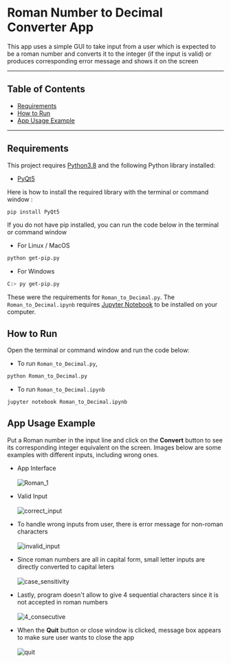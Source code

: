 # Roman Number to Decimal Converter App
This app uses a simple GUI to take input from a user which is expected to be a roman number and converts it to the integer (if the input is valid) or produces corresponding error message and shows it on the screen

---
## Table of Contents
- [Requirements](#requirements)
- [How to Run](#how-to-run)
- [App Usage Example](#app-usage-example)
---

## Requirements
This project requires [Python3.8](https://www.python.org/downloads/release/python-380/) and the following Python library installed:
- [PyQt5](https://riverbankcomputing.com/software/pyqt)

Here is how to install the required library with the terminal or command window :<br />
```bash
pip install PyQt5
```
If you do not have pip installed, you can run the code below in the terminal or command window
- For Linux / MacOS
```bash
python get-pip.py
```
- For Windows
```bash
C:> py get-pip.py
```
These were the requirements for `Roman_to_Decimal.py`. The `Roman_to_Decimal.ipynb` requires [Jupyter Notebook](http://jupyter.org/install.html) to be installed on your computer.

## How to Run
Open the terminal or command window and run the code below:
* To run `Roman_to_Decimal.py`,
```bash
python Roman_to_Decimal.py
```
* To run `Roman_to_Decimal.ipynb`
```bash
jupyter notebook Roman_to_Decimal.ipynb
```

## App Usage Example
Put a Roman number in the input line and click on the **Convert** button to see its corresponding integer equivalent on the screen. Images below are some examples with different inputs, including wrong ones.
* App Interface <br />
<br />![Roman_1](https://user-images.githubusercontent.com/53794602/134482094-ca11159f-c466-4b44-9e27-2fcf037df350.png)<br />

* Valid Input<br />
<br />![correct_input](https://user-images.githubusercontent.com/53794602/134482161-477d683a-efc5-4854-90d3-d12adcdcd04b.png)<br />

* To handle wrong inputs from user, there is error message for non-roman characters<br />
<br />![invalid_input](https://user-images.githubusercontent.com/53794602/134482198-506e1b0b-fa25-4dd0-987e-a0315b718747.png)<br />


* Since roman numbers are all in capital form, small letter inputs are directly converted to capital leters<br />
<br />![case_sensitivity](https://user-images.githubusercontent.com/53794602/134482241-3171743e-44fc-4a96-8365-e0fef6f57e44.png)<br />

* Lastly, program doesn't allow to give 4 sequential characters since it is not accepted in roman numbers<br />
<br />![4_consecutive](https://user-images.githubusercontent.com/53794602/134482272-229e295b-9feb-4d45-9919-0f9beaead858.png)<br />

* When the **Quit** button or close window is clicked, message box appears to make sure user wants to close the app<br />
<br />![quit](https://user-images.githubusercontent.com/53794602/134482400-3c9f4acc-007a-4e39-8a3f-301f5f4bd873.png)<br />
